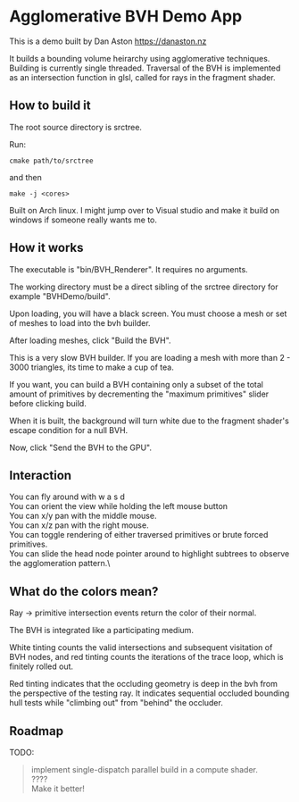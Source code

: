 #  Agglomerative BVH Demo App

This is a demo built by Dan Aston https://danaston.nz

It builds a bounding volume heirarchy using agglomerative techniques.
Building is currently single threaded.
Traversal of the BVH is implemented as an intersection function in glsl, called for rays in the fragment shader.

## How to build it

The root source directory is srctree. 

Run:
```
cmake path/to/srctree
```
and then
```
make -j <cores>
```

Built on Arch linux. I might jump over to Visual studio and make it build on windows if someone really wants me to.

## How it works

The executable is "bin/BVH_Renderer". It requires no arguments.

The working directory must be a direct sibling of the srctree directory for example "BVHDemo/build".

Upon loading, you will have a black screen. You must choose a mesh or set of meshes to load into the bvh builder.

After loading meshes, click "Build the BVH".

This is a very slow BVH builder. If you are loading a mesh with more than 2 - 3000 triangles, its time to make a cup of tea.

If you want, you can build a BVH containing only a subset of the total amount of primitives by decrementing the "maximum primitives" slider before clicking build.

When it is built, the background will turn white due to the fragment shader's escape condition for a null BVH.

Now, click "Send the BVH to the GPU".

## Interaction

You can fly around with w a s d\
You can orient the view while holding the left mouse button\
You can x/y pan with the middle mouse.\
You can x/z pan with the right mouse.\
You can toggle rendering of either traversed primitives or brute forced primitives.\
You can slide the head node pointer around to highlight subtrees to observe the agglomeration pattern.\

## What do the colors mean?

Ray -> primitive intersection events return the color of their normal.

The BVH is integrated like a participating medium.

White tinting counts the valid intersections and subsequent visitation of BVH nodes, and red tinting counts the iterations of the trace loop, which is finitely rolled out.

Red tinting indicates that the occluding geometry is deep in the bvh from the perspective of the testing ray. It indicates sequential occluded bounding hull tests while "climbing out" from "behind" the occluder.


## Roadmap

TODO: 
  > implement single-dispatch parallel build in a compute shader.\
  > ????\
  > Make it better!

